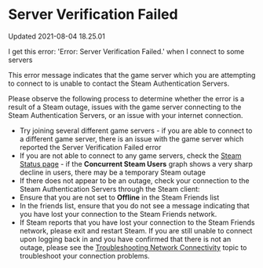 # Server Verification Failed
Updated 2021-08-04 18.25.01

I get this error: 'Error: Server Verification Failed.' when I connect to some servers  
  
This error message indicates that the game server which you are attempting to connect to is unable to contact the Steam Authentication Servers.  
  
Please observe the following process to determine whether the error is a result of a Steam outage, issues with the game server connecting to the Steam Authentication Servers, or an issue with your internet connection.  

* Try joining several different game servers - if you are able to connect to a different game server, there is an issue with the game server which reported the Server Verification Failed error
* If you are not able to connect to any game servers, check the [Steam Status page](http://www.steampowered.com/status/status.html) - if the **Concurrent Steam Users** graph shows a very sharp decline in users, there may be a temporary Steam outage
* If there does not appear to be an outage, check your connection to the Steam Authentication Servers through the Steam client: 
* Ensure that you are not set to **Offline** in the Steam Friends list
* In the friends list, ensure that you do not see a message indicating that you have lost your connection to the Steam Friends network.
* If Steam reports that you have lost your connection to the Steam Friends network, please exit and restart Steam. If you are still unable to connect upon logging back in and you have confirmed that there is not an outage, please see the [Troubleshooting Network Connectivity](https://help.steampowered.com/en/faqs/view/669A-2F68-D1D1-A5EC) topic to troubleshoot your connection problems.

